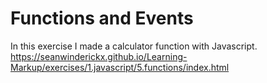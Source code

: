 # Functions and Events

In this exercise I made a calculator function with Javascript.
https://seanwinderickx.github.io/Learning-Markup/exercises/1.javascript/5.functions/index.html